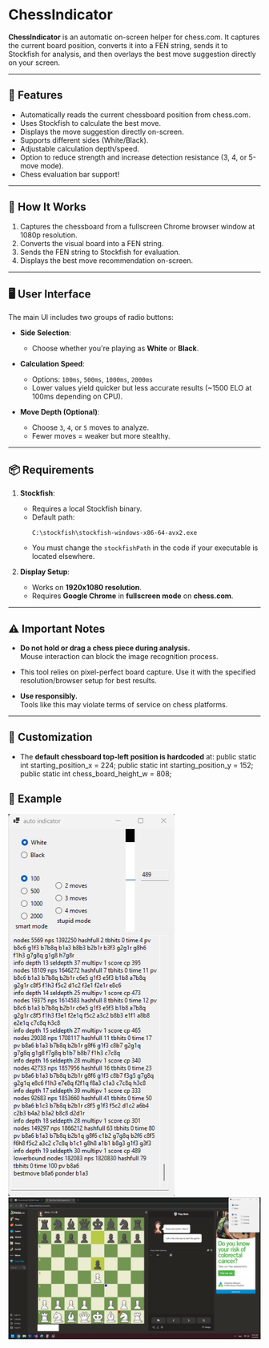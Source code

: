 # ChessIndicator

**ChessIndicator** is an automatic on-screen helper for chess.com. It captures the current board position, converts it into a FEN string, sends it to Stockfish for analysis, and then overlays the best move suggestion directly on your screen.

---

## 🚀 Features

- Automatically reads the current chessboard position from chess.com.
- Uses Stockfish to calculate the best move.
- Displays the move suggestion directly on-screen.
- Supports different sides (White/Black).
- Adjustable calculation depth/speed.
- Option to reduce strength and increase detection resistance (3, 4, or 5-move mode).
- Chess evaluation bar support!

---

## 🧠 How It Works

1. Captures the chessboard from a fullscreen Chrome browser window at 1080p resolution.
2. Converts the visual board into a FEN string.
3. Sends the FEN string to Stockfish for evaluation.
4. Displays the best move recommendation on-screen.

---

## 🖥️ User Interface

The main UI includes two groups of radio buttons:

- **Side Selection**:  
  - Choose whether you're playing as **White** or **Black**.

- **Calculation Speed**:  
  - Options: `100ms`, `500ms`, `1000ms`, `2000ms`  
  - Lower values yield quicker but less accurate results (~1500 ELO at 100ms depending on CPU).

- **Move Depth (Optional)**:  
  - Choose `3`, `4`, or `5` moves to analyze.  
  - Fewer moves = weaker but more stealthy.

---

## 📦 Requirements

1. **Stockfish**:
   - Requires a local Stockfish binary.
   - Default path:
     ```
     C:\stockfish\stockfish-windows-x86-64-avx2.exe
     ```
   - You must change the `stockfishPath` in the code if your executable is located elsewhere.

2. **Display Setup**:
   - Works on **1920x1080 resolution**.
   - Requires **Google Chrome** in **fullscreen mode** on **chess.com**.

---

## ⚠️ Important Notes

- **Do not hold or drag a chess piece during analysis.**  
  Mouse interaction can block the image recognition process.

- This tool relies on pixel-perfect board capture. Use it with the specified resolution/browser setup for best results.

- **Use responsibly.**  
  Tools like this may violate terms of service on chess platforms.

---

## 🔧 Customization

- The **default chessboard top-left position is hardcoded** at:
    public static int starting_position_x = 224;
    public static int starting_position_y = 152;
    public static int chess_board_height_w = 808;

## 🔧 Example
![latest UI](./latest_ui.png)
![Screenshot of ChessIndicator in action](./chess_indicator_example.png)
